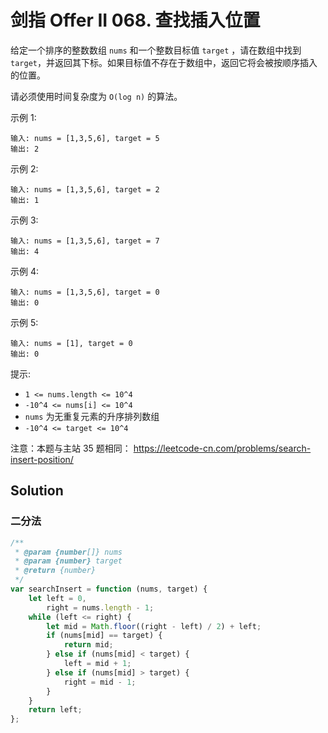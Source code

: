 # 剑指 Offer II 068. 查找插入位置

给定一个排序的整数数组 `nums` 和一个整数目标值 `target` ，请在数组中找到 `target`，并返回其下标。如果目标值不存在于数组中，返回它将会被按顺序插入的位置。

请必须使用时间复杂度为 `O(log n)` 的算法。

示例 1:

```
输入: nums = [1,3,5,6], target = 5
输出: 2
```

示例 2:

```
输入: nums = [1,3,5,6], target = 2
输出: 1
```

示例 3:

```
输入: nums = [1,3,5,6], target = 7
输出: 4
```

示例 4:

```
输入: nums = [1,3,5,6], target = 0
输出: 0
```

示例 5:

```
输入: nums = [1], target = 0
输出: 0
```

提示:

-   `1 <= nums.length <= 10^4`
-   `-10^4 <= nums[i] <= 10^4`
-   `nums` 为无重复元素的升序排列数组
-   `-10^4 <= target <= 10^4`

注意：本题与主站 35 题相同： https://leetcode-cn.com/problems/search-insert-position/

## Solution

### 二分法

```js
/**
 * @param {number[]} nums
 * @param {number} target
 * @return {number}
 */
var searchInsert = function (nums, target) {
    let left = 0,
        right = nums.length - 1;
    while (left <= right) {
        let mid = Math.floor((right - left) / 2) + left;
        if (nums[mid] == target) {
            return mid;
        } else if (nums[mid] < target) {
            left = mid + 1;
        } else if (nums[mid] > target) {
            right = mid - 1;
        }
    }
    return left;
};
```
